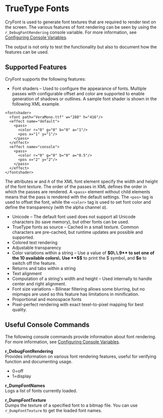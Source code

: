 # TrueType Fonts<a name="graphics-rendering-truetype"></a>

CryFont is used to generate font textures that are required to render text on the screen\. The various features of font rendering can be seen by using the `r_DebugFontRendering` console variable\. For more information, see [Configuring Console Variables](console-intro.md#configuring-console-variables-cvars)\.

The output is not only to test the functionality but also to document how the features can be used\.

## Supported Features<a name="graphics-rendering-truetype-supported-features"></a>

CryFont supports the following features:
+  Font shaders – Used to configure the appearance of fonts\. Multiple passes with configurable offset and color are supported to enable generation of shadows or outlines\. A sample font shader is shown in the following XML example\. 

  ```
  <fontshader>
    <font path="VeraMono.ttf" w="288" h="416"/>
    <effect name="default">
      <pass>
        <color r="0" g="0" b="0" a="1"/>
        <pos x="1" y="1"/>
      </pass>
    </effect>
    <effect name="console">
      <pass>
        <color r="0" g="0" b="0" a="0.5"/>
        <pos x="2" y="2"/>
      </pass>
    </effect>
  </fontshader>
  ```

  The attributes *w* and *h* of the XML font element specify the width and height of the font texture\. The order of the passes in XML defines the order in which the passes are rendered\. A `<pass>` element without child elements means that the pass is rendered with the default settings\. The `<pos>` tag is used to offset the font, while the `<color>` tag is used to set font color and define the transparency \(with the alpha channel *a*\)\.
+ Unicode – The default font used does not support all Unicode characters \(to save memory\), but other fonts can be used\.
+ TrueType fonts as source – Cached in a small texture\. Common characters are pre\-cached, but runtime updates are possible and supported\.
+ Colored text rendering
+ Adjustable transparency
+ Color variations within a string – Use a value of **$0\.\.9** to set one of the 10 available colors\. Use **$$** to print the $ symbol, and **$o** to switch off the feature\.
+ Returns and tabs within a string
+ Text alignment 
+ Computation of a string's width and height – Used internally to handle center and right alignment\.
+ Font size variations – Bilinear filtering allows some blurring, but no mipmaps are used so this feature has limitations in minification\. 
+ Proportional and monospace fonts
+ Pixel\-perfect rendering with exact texel\-to\-pixel mapping for best quality\.

## Useful Console Commands<a name="graphics-rendering-truetype-cli"></a>

The following console commands provide information about font rendering\. For more information, see [Configuring Console Variables](console-intro.md#configuring-console-variables-cvars)\.

**r\_DebugFontRendering**  
Provides information on various font rendering features, useful for verifying function and documenting usage\.   
+ 0=off
+ 1=display

**r\_DumpFontNames**  
Logs a list of fonts currently loaded\.

**r\_DumpFontTexture**  
Dumps the texture of a specified font to a bitmap file\. You can use `r_DumpFontTexture` to get the loaded font names\.